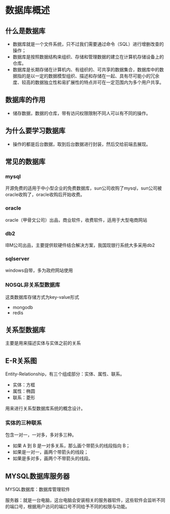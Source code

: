 # 数据库概述
## 什么是数据库
- 数据库就是一个文件系统，只不过我们需要通过命令（SQL）进行增删改查的操作；
- 数据库是按照数据结构来组织、存储和管理数据的建立在计算机存储设备上的仓库。
- 数据库是长期存储在计算机内、有组织的、可共享的数据集合，数据库中的数据指的是以一定的数据模型组织、描述和存储在一起、具有尽可能小的冗余度、较高的数据独立性和易扩展性的特点并可在一定范围内为多个用户共享。

## 数据库的作用
- 储存数据，数据的仓库，带有访问权限限制不同人可以有不同的操作。

## 为什么要学习数据库
- 操作的都是后台数据，取到后台数据进行封装，然后交给前端去展现。

## 常见的数据库
### mysql
开源免费的适用于中小型企业的免费数据库，sun公司收购了mysql，sun公司被oracle收购了，oracle收购后开始收费。

### oracle
oracle（甲骨文公司）出品，商业软件，收费软件，适用于大型电商网站

### db2
IBM公司出品，主要提供软硬件结合解决方案，我国现银行系统大多采用db2

### sqlserver
windows自带，多为政府网站使用

### NOSQL非关系型数据库
这类数据库存储方式为key-value形式
- mongodb
- redis

## 关系型数据库
主要是用来描述实体与实体之前的关系

## E-R关系图
Entity-Relationship，有三个组成部分：实体、属性、联系。
- 实体：方框
- 属性：椭圆
- 联系：菱形

用来进行关系型数据库系统的概念设计。

### 实体的三种联系
包含一对一，一对多，多对多三种。

- 如果 A 到 B 是一对多关系，那么画个带箭头的线段指向 B；
- 如果是一对一，画两个带箭头的线段；
- 如果是多对多，画两个不带箭头的线段。

## MYSQL数据库服务器
MYSQL数据库：数据库管理软件

服务器：就是一台电脑，这台电脑会安装相关的服务器软件，这些软件会监听不同的端口号，根据用户访问的端口号不同给予不同的权限与功能。

